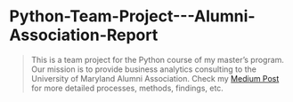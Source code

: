 # Python-Team-Project---Alumni-Association-Report
> This is a team project for the Python course of my master’s program. Our mission is to provide business analytics consulting to the University of Maryland Alumni Association. 
Check my [Medium Post](https://medium.com/@yunjungfan/umd-msba-python-team-project-alumni-association-report-1-107a2aa866ff) for more detailed processes, methods, findings, etc. 
